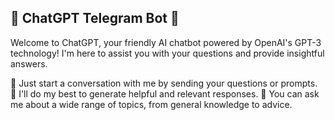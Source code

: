 ## 🤖 ChatGPT Telegram Bot 🤖

Welcome to ChatGPT, your friendly AI chatbot powered by OpenAI's GPT-3 technology! I'm here to assist you with your questions and provide insightful answers.

🔹 Just start a conversation with me by sending your questions or prompts.</br>
🔹 I'll do my best to generate helpful and relevant responses.
🔹 You can ask me about a wide range of topics, from general knowledge to advice.
